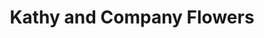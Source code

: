 ---
title: "Kathy and Company Flowers"
url: /burlington/kathy-and-company-flowers/
shop: florist
---
